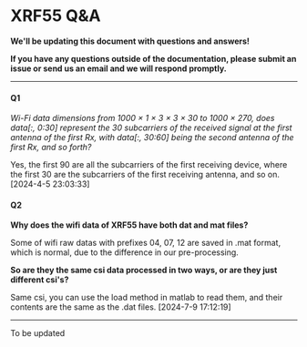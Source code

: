 # XRF55 Q&A

**We'll be updating this document with questions and answers!**

**If you have any questions outside of the documentation, please submit an issue or send us an email and we will respond promptly.**

------

#### Q1

*Wi-Fi data dimensions from 1000 × 1 × 3 × 3 × 30 to 1000 × 270, does data[:, 0:30] represent the 30 subcarriers of the received signal at the first antenna of the first Rx, with data[:, 30:60] being the second antenna of the first Rx, and so forth?*

Yes, the first 90 are all the subcarriers of the first receiving device, where the first 30 are the subcarriers of the first receiving antenna, and so on. [2024-4-5 23:03:33]

#### Q2

**Why does the wifi data of XRF55 have both dat and mat files?**

Some of wifi raw datas with prefixes 04, 07, 12 are saved in .mat format, which is normal, due to the difference in our pre-processing. 

**So are they the same csi data processed in two ways, or are they just different csi's?**

Same csi, you can use the load method in matlab to read them, and their contents are the same as the .dat files. [2024-7-9 17:12:19]

------

To be updated

